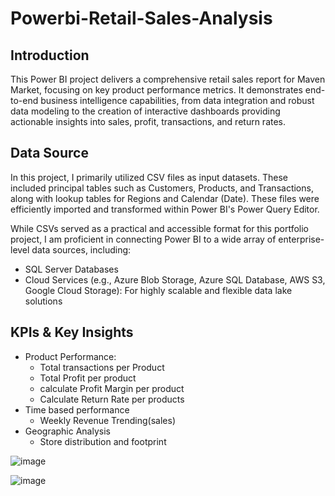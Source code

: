 # Powerbi-Retail-Sales-Analysis

## Introduction

This Power BI project delivers a comprehensive retail sales report for Maven Market, focusing on key product performance metrics. It demonstrates end-to-end business intelligence capabilities, from data integration and robust data modeling to the creation of interactive dashboards providing actionable insights into sales, profit, transactions, and return rates.

## Data Source
In this project, I primarily utilized CSV files as input datasets. These included principal tables such as Customers, Products, and Transactions, along with lookup tables for Regions and Calendar (Date). These files were efficiently imported and transformed within Power BI's Power Query Editor.

While CSVs served as a practical and accessible format for this portfolio project, I am proficient in connecting Power BI to a wide array of enterprise-level data sources, including: 
- SQL Server Databases
- Cloud Services (e.g., Azure Blob Storage, Azure SQL Database, AWS S3, Google Cloud Storage): For highly scalable and flexible data lake solutions

## KPIs & Key Insights
- Product Performance:  
  - Total transactions per Product    
  - Total Profit per product     
  - calculate Profit Margin per product       
  - Calculate Return Rate per products       
- Time based performance   
  - Weekly Revenue Trending(sales)   
- Geographic Analysis      
  - Store distribution and footprint

 ![image](https://github.com/user-attachments/assets/01b4c8ad-0469-4319-89f9-4282e55be15b)

      





![image](https://github.com/user-attachments/assets/c79c748d-c536-4c92-aafa-83871452d861)
